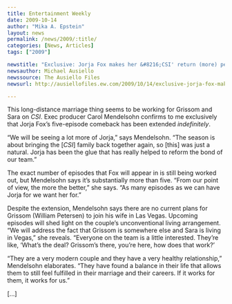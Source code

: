 ```yaml
---
title: Entertainment Weekly  
date: 2009-10-14
author: "Mika A. Epstein"
layout: news
permalink: /news/2009/:title/
categories: [News, Articles]
tags: ["2009"]

newstitle: "Exclusive: Jorja Fox makes her &#8216;CSI' return (more) permanent!  "
newsauthor: Michael Ausiello  
newssource: The Ausiello Files  
newsurl: http://ausiellofiles.ew.com/2009/10/14/exclusive-jorja-fox-makes-her-csi-return-more-permanent/  

---
```


This long-distance marriage thing seems to be working for Grissom and Sara on *CSI*. Exec producer Carol Mendelsohn confirms to me exclusively that Jorja Fox’s five-episode comeback has been extended *indefinitely*.

“We will be seeing a lot more of Jorja,” says Mendelsohn. “The season is about bringing the [*CSI*] family back together again, so [this] was just a natural. Jorja has been the glue that has really helped to reform the bond of our team.”

The exact number of episodes that Fox will appear in is still being worked out, but Mendelsohn says it’s substantially more than five. “From our point of view, the more the better,” she says. “As many episodes as we can have Jorja for we want her for.”

Despite the extension, Mendelsohn says there are no current plans for Grissom (William Petersen) to join his wife in Las Vegas. Upcoming episodes will shed light on the couple’s unconventional living arrangement. “We will address the fact that Grissom is somewhere else and Sara is living in Vegas,” she reveals. “Everyone on the team is a little interested. They’re like, ‘What’s the deal? Grissom’s there, you’re here, how does that work?’

“They are a very modern couple and they have a very healthy relationship,” Mendelsohn elaborates. “They have found a balance in their life that allows them to still feel fulfilled in their marriage and their careers. If it works for them, it works for us.”

[...]

